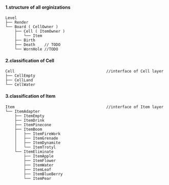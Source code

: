 #### 1.structure of all orginizations
	Level
	├── Render
	└── Board ( CellOwner )
		├── Cell ( ItemOwner )
		│	└── Item 
		├── Birth
		├── Death    // TODO
		└── WornHole //TODO

#### 2.classification of Cell
	Cell 										//interface of Cell layer 
	├── CellEmpty
	├── CellLand
	└── CellWater

#### 3.classification of Item
	Item 										//interface of Item layer 
	└── ItemAdapter
		├── ItemEmpty
		├── ItemDrink
		├── ItemPinecone
		├── ItemBoom
		│	├── ItemFireWork
		│	├── ItemGrenade
		│	├── ItemDynamite
		│	└── ItemTrotyl
		└── ItemEliminate
			├── ItemApple
			├── ItemFlower
			├── ItemWater
			├── ItemLeaf
			├── ItemBlueBerry
			└── ItemPear
	





